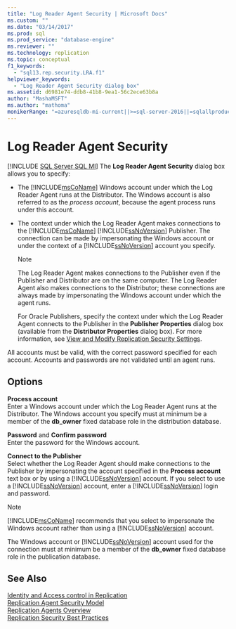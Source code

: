 ```yaml
---
title: "Log Reader Agent Security | Microsoft Docs"
ms.custom: ""
ms.date: "03/14/2017"
ms.prod: sql
ms.prod_service: "database-engine"
ms.reviewer: ""
ms.technology: replication
ms.topic: conceptual
f1_keywords: 
  - "sql13.rep.security.LRA.f1"
helpviewer_keywords: 
  - "Log Reader Agent Security dialog box"
ms.assetid: d6981e74-ddb8-41b8-9ea1-56c2ece63b8a
author: "MashaMSFT"
ms.author: "mathoma"
monikerRange: "=azuresqldb-mi-current||>=sql-server-2016||=sqlallproducts-allversions"
---
```

# Log Reader Agent Security
[!INCLUDE [SQL Server SQL MI](../../includes/applies-to-version/sql-asdbmi.md)]
  The **Log Reader Agent Security** dialog box allows you to specify:  
  
-   The [!INCLUDE[msCoName](../../includes/msconame-md.md)] Windows account under which the Log Reader Agent runs at the Distributor. The Windows account is also referred to as the *process account*, because the agent process runs under this account.  
  
-   The context under which the Log Reader Agent makes connections to the [!INCLUDE[msCoName](../../includes/msconame-md.md)] [!INCLUDE[ssNoVersion](../../includes/ssnoversion-md.md)] Publisher. The connection can be made by impersonating the Windows account or under the context of a [!INCLUDE[ssNoVersion](../../includes/ssnoversion-md.md)] account you specify.  
  
    > [!NOTE]  
    >  The Log Reader Agent makes connections to the Publisher even if the Publisher and Distributor are on the same computer. The Log Reader Agent also makes connections to the Distributor; these connections are always made by impersonating the Windows account under which the agent runs.  
  
     For Oracle Publishers, specify the context under which the Log Reader Agent connects to the Publisher in the **Publisher Properties** dialog box (available from the **Distributor Properties** dialog box). For more information, see [View and Modify Replication Security Settings](../../relational-databases/replication/security/view-and-modify-replication-security-settings.md).  
  
 All accounts must be valid, with the correct password specified for each account. Accounts and passwords are not validated until an agent runs.  
  
## Options  
 **Process account**  
 Enter a Windows account under which the Log Reader Agent runs at the Distributor. The Windows account you specify must at minimum be a member of the **db_owner** fixed database role in the distribution database.  
  
 **Password** and **Confirm password**  
 Enter the password for the Windows account.  
  
 **Connect to the Publisher**  
 Select whether the Log Reader Agent should make connections to the Publisher by impersonating the account specified in the **Process account** text box or by using a [!INCLUDE[ssNoVersion](../../includes/ssnoversion-md.md)] account. If you select to use a [!INCLUDE[ssNoVersion](../../includes/ssnoversion-md.md)] account, enter a [!INCLUDE[ssNoVersion](../../includes/ssnoversion-md.md)] login and password.  
  
> [!NOTE]  
>  [!INCLUDE[msCoName](../../includes/msconame-md.md)] recommends that you select to impersonate the Windows account rather than using a [!INCLUDE[ssNoVersion](../../includes/ssnoversion-md.md)] account.  
  
 The Windows account or [!INCLUDE[ssNoVersion](../../includes/ssnoversion-md.md)] account used for the connection must at minimum be a member of the **db_owner** fixed database role in the publication database.  
  
## See Also  
 [Identity and Access control in Replication](../../relational-databases/replication/security/identity-and-access-control-replication.md)   
 [Replication Agent Security Model](../../relational-databases/replication/security/replication-agent-security-model.md)   
 [Replication Agents Overview](../../relational-databases/replication/agents/replication-agents-overview.md)   
 [Replication Security Best Practices](../../relational-databases/replication/security/replication-security-best-practices.md)  
  
  
